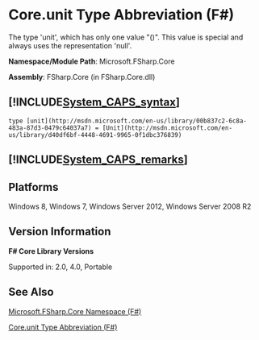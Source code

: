 # Core.unit Type Abbreviation (F#)

The type 'unit', which has only one value "()". This value is special and always uses the representation 'null'.

**Namespace/Module Path**: Microsoft.FSharp.Core

**Assembly**: FSharp.Core (in FSharp.Core.dll)


## [!INCLUDE[System_CAPS_syntax](//System/Token/System_CAPS_syntax_md.md)]

```
type [unit](http://msdn.microsoft.com/en-us/library/00b837c2-6c8a-483a-87d3-0479c64037a7) = [Unit](http://msdn.microsoft.com/en-us/library/d40df6bf-4448-4691-9965-0f1dbc376839)
```

## [!INCLUDE[System_CAPS_remarks](//System/Token/System_CAPS_remarks_md.md)]

## Platforms
Windows 8, Windows 7, Windows Server 2012, Windows Server 2008 R2


## Version Information
**F# Core Library Versions**

Supported in: 2.0, 4.0, Portable




## See Also
[Microsoft.FSharp.Core Namespace &#40;F&#35;&#41;](Microsoft.FSharp.Core+Namespace+28%F%2329%.md)

[Core.unit Type Abbreviation &#40;F&#35;&#41;](Core.unit+Type+Abbreviation+28%F%2329%.md)

